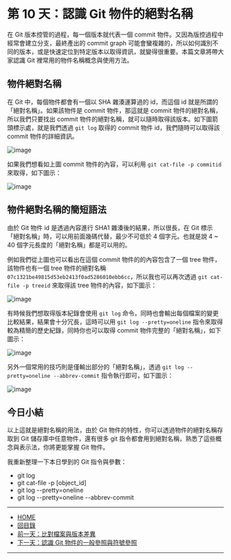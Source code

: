 第 10 天：認識 Git 物件的絕對名稱
=================================================

在 Git 版本控管的過程，每一個版本就代表一個 commit 物件。又因為版控過程中經常會建立分支，最終產出的 commit graph 可能會蠻複雜的，所以如何識別不同的版本，或是快速定位到特定版本以取得資訊，就變得很重要。本篇文章將帶大家認識 Git 裡常用的物件名稱概念與使用方法。

物件絕對名稱
------------

在 Git 中，每個物件都會有一個以 SHA 雜湊運算過的 id，而這個 id 就是所謂的「絕對名稱」。如果該物件是 commit 物件，那這就是 commit 物件的絕對名稱，所以我們只要找出 commit 物件的絕對名稱，就可以隨時取得該版本。如下圖箭頭標示處，就是我們透過 `git log` 取得的 commit 物件 id，我們隨時可以取得該 commit 物件的詳細資訊。

![image](https://f.cloud.github.com/assets/88981/1296206/6aaaef14-30c2-11e3-98bd-e4b096040ea8.png)

如果我們想看如上圖 commit 物件的內容，可以利用 `git cat-file -p commitid` 來取得，如下圖示：

![image](https://f.cloud.github.com/assets/88981/1296247/76dbcd2a-30c3-11e3-8214-41992ef57325.png)

物件絕對名稱的簡短語法
---------------------

由於 Git 物件 id 是透過內容進行 SHA1 雜湊後的結果，所以很長，在 Git 標示「絕對名稱」時，可以用前面幾碼代替，最少不可低於 4 個字元。也就是說 4 ~ 40 個字元長度的「絕對名稱」都是可以用的。

例如我們從上圖也可以看出在這個 commit 物件的的內容包含了一個 tree 物件，該物件也有一個 tree 物件的絕對名稱 `07c1321be49815d53eb2413f0ad5286010ebb6cc`，所以我也可以再次透過 `git cat-file -p treeid` 來取得該 tree 物件的內容，如下圖示：

![image](https://f.cloud.github.com/assets/88981/1296406/1bfed9ac-30c7-11e3-9ce4-937fb6ae45a2.png)

有時候我們想取得版本紀錄會使用 `git log` 命令，同時也會輸出每個檔案的變更比較結果，結果會十分冗長，這時可以用 `git log --pretty=oneline` 指令來取得較為精簡的歷史紀錄，同時你也可以取得 commit 物件完整的「絕對名稱」，如下圖示：

![image](https://f.cloud.github.com/assets/88981/1296446/ddb3e27c-30c7-11e3-811b-fbb41c1aa5d3.png)

另外一個常用的技巧則是僅輸出部分的「絕對名稱」，透過 `git log --pretty=oneline --abbrev-commit` 指令執行即可，如下圖示：

![image](https://f.cloud.github.com/assets/88981/1296456/0edb6a3c-30c8-11e3-9f5b-157fbde29ad7.png)


今日小結
-------

以上這就是絕對名稱的用法，由於 Git 物件的特性，你可以透過物件的絕對名稱存取到 Git 儲存庫中任意物件，還有很多 git 指令都會用到絕對名稱，熟悉了這些概念與表示法，你將更能掌握 Git 物件。

我重新整理一下本日學到的 Git 指令與參數：

* git log
* git cat-file -p [object_id]
* git log --pretty=oneline
* git log --pretty=oneline --abbrev-commit



-------
* [HOME](../README.md)
* [回目錄](README.md)
* [前一天：比對檔案與版本差異](09.md)
* [下一天：認識 Git 物件的一般參照與符號參照](11.md)

-------


